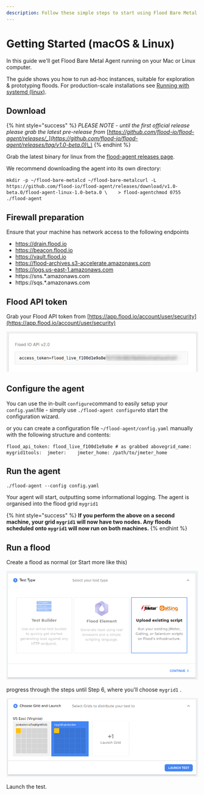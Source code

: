 ```yaml
---
description: Follow these simple steps to start using Flood Bare Metal.
---
```


# Getting Started \(macOS & Linux\)

In this guide we'll get Flood Bare Metal Agent running on your Mac or Linux computer.

The guide shows you how to run ad-hoc instances, suitable for exploration & prototyping floods. For production-scale installations see [Running with systemd \(linux\)](deployment/running-with-systemd-linux.md).

## Download

{% hint style="success" %}
_PLEASE NOTE - until the first official release please grab the latest pre-release from_ [_https://github.com/flood-io/flood-agent/releases/_](https://github.com/flood-io/flood-agent/releases/tag/v1.0-beta.0)\_\_
{% endhint %}

Grab the latest binary for linux from the [flood-agent releases page](https://github.com/flood-io/flood-agent/releases/latest).

We recommend downloading the agent into its own directory:

```text
mkdir -p ~/flood-bare-metalcd ~/flood-bare-metalcurl -L https://github.com/flood-io/flood-agent/releases/download/v1.0-beta.0/flood-agent-linux-1.0-beta.0 \    > flood-agentchmod 0755 ./flood-agent
```

## Firewall preparation

Ensure that your machine has network access to the following endpoints 

* https://drain.flood.io
* https://beacon.flood.io
* https://vault.flood.io
* https://flood-archives.s3-accelerate.amazonaws.com
* https://logs.us-east-1.amazonaws.com
* https://sns.\*.amazonaws.com
* https://sqs.\*.amazonaws.com

## Flood API token

Grab your Flood API token from [https://app.flood.io/account/user/security](https://app.flood.io/account/user/security)

![](.gitbook/assets/flood-access-token.png)

## Configure the agent

You can use the in-built `configure`command to easily setup your `config.yaml`file - simply use `./flood-agent configure`to start the configuration wizard.

or you can create a configuration file `~/flood-agent/config.yaml` manually with the following structure and contents:

```text
flood_api_token: flood_live_f100d1e9a8e # as grabbed abovegrid_name: mygrid1tools:  jmeter:    jmeter_home: /path/to/jmeter_home
```

## Run the agent

```text
./flood-agent --config config.yaml
```

Your agent will start, outputting some informational logging. The agent is organised into the flood grid `mygrid1`

{% hint style="success" %}
**If you perform the above on a second machine, your grid `mygrid1` will now have two nodes. Any floods scheduled onto `mygrid1` will now run on both machines.**
{% endhint %}

## Run a flood

Create a flood as normal \(or Start more like this\)

![](.gitbook/assets/test-step-1.png)

progress through the steps until Step 6, where you'll choose `mygrid1` .

![\(draft: need a better image once the UI is updated\)](.gitbook/assets/test-step-6-draft.png)

Launch the test.

